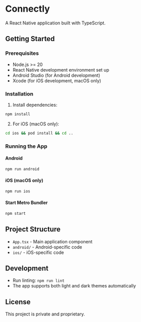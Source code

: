 # Connectly

A React Native application built with TypeScript.

## Getting Started

### Prerequisites

- Node.js >= 20
- React Native development environment set up
- Android Studio (for Android development)
- Xcode (for iOS development, macOS only)

### Installation

1. Install dependencies:
```bash
npm install
```

2. For iOS (macOS only):
```bash
cd ios && pod install && cd ..
```

### Running the App

#### Android
```bash
npm run android
```

#### iOS (macOS only)
```bash
npm run ios
```

#### Start Metro Bundler
```bash
npm start
```

## Project Structure

- `App.tsx` - Main application component
- `android/` - Android-specific code
- `ios/` - iOS-specific code

## Development

- Run linting: `npm run lint`
- The app supports both light and dark themes automatically

## License

This project is private and proprietary.